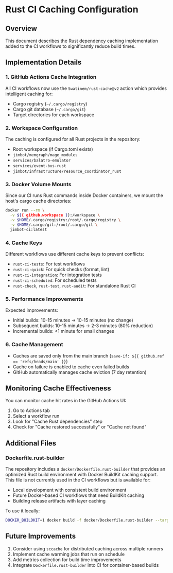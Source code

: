 # Rust CI Caching Configuration

## Overview

This document describes the Rust dependency caching implementation added to the CI workflows to significantly reduce build times.

## Implementation Details

### 1. GitHub Actions Cache Integration

All CI workflows now use the `Swatinem/rust-cache@v2` action which provides intelligent caching for:
- Cargo registry (`~/.cargo/registry`)
- Cargo git database (`~/.cargo/git`)
- Target directories for each workspace

### 2. Workspace Configuration

The caching is configured for all Rust projects in the repository:
- Root workspace (if Cargo.toml exists)
- `jimbot/memgraph/mage_modules`
- `services/balatro-emulator`
- `services/event-bus-rust`
- `jimbot/infrastructure/resource_coordinator_rust`

### 3. Docker Volume Mounts

Since our CI runs Rust commands inside Docker containers, we mount the host's cargo cache directories:
```bash
docker run --rm \
  -v ${{ github.workspace }}:/workspace \
  -v $HOME/.cargo/registry:/root/.cargo/registry \
  -v $HOME/.cargo/git:/root/.cargo/git \
  jimbot-ci:latest
```

### 4. Cache Keys

Different workflows use different cache keys to prevent conflicts:
- `rust-ci-tests`: For test workflows
- `rust-ci-quick`: For quick checks (format, lint)
- `rust-ci-integration`: For integration tests
- `rust-ci-scheduled`: For scheduled tests
- `rust-check`, `rust-test`, `rust-audit`: For standalone Rust CI

### 5. Performance Improvements

Expected improvements:
- Initial builds: 10-15 minutes → 10-15 minutes (no change)
- Subsequent builds: 10-15 minutes → 2-3 minutes (80% reduction)
- Incremental builds: <1 minute for small changes

### 6. Cache Management

- Caches are saved only from the main branch (`save-if: ${{ github.ref == 'refs/heads/main' }}`)
- Cache on failure is enabled to cache even failed builds
- GitHub automatically manages cache eviction (7 day retention)

## Monitoring Cache Effectiveness

You can monitor cache hit rates in the GitHub Actions UI:
1. Go to Actions tab
2. Select a workflow run
3. Look for "Cache Rust dependencies" step
4. Check for "Cache restored successfully" or "Cache not found"

## Additional Files

### Dockerfile.rust-builder

The repository includes a `docker/Dockerfile.rust-builder` that provides an optimized Rust build environment with Docker BuildKit caching support. This file is not currently used in the CI workflows but is available for:

- Local development with consistent build environment
- Future Docker-based CI workflows that need BuildKit caching
- Building release artifacts with layer caching

To use it locally:
```bash
DOCKER_BUILDKIT=1 docker build -f docker/Dockerfile.rust-builder --target export .
```

## Future Improvements

1. Consider using `sccache` for distributed caching across multiple runners
2. Implement cache warming jobs that run on schedule
3. Add metrics collection for build time improvements
4. Integrate `Dockerfile.rust-builder` into CI for container-based builds